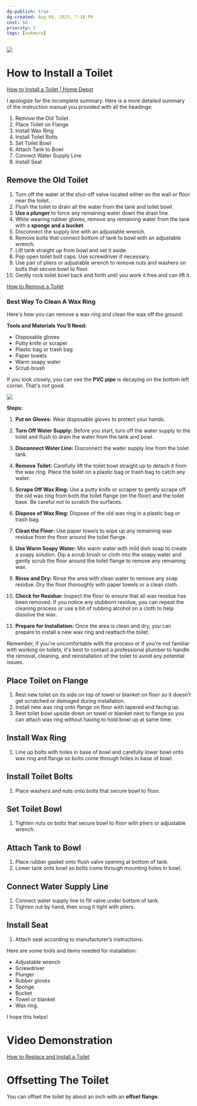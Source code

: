 ```yaml
---
dg-publish: true
dg-created: Aug 08, 2023, 7:18 PM
cost: $0
priority: 5
tags: [oakmore]
---
```


![](https://www.thespruce.com/thmb/nOr8F37zXk6X5sv3JL36ReNvzO4=/4000x0/filters:no_upscale():max_bytes(150000):strip_icc()/the-parts-of-a-toilet-4145300-V5-491e55af08a9455fac49e313c03d100a.jpg)

# How to Install a Toilet

[How to Install a Toilet | Home Depot](https://www.homedepot.com/c/ah/how-to-install-a-toilet/9ba683603be9fa5395fab9019b9cd1b7)

I apologize for the incomplete summary. Here is a more detailed summary of the instruction manual you provided with all the headings:

1. Remove the Old Toilet
2. Place Toilet on Flange
3. Install Wax Ring
4. Install Toilet Bolts
5. Set Toilet Bowl
6. Attach Tank to Bowl
7. Connect Water Supply Line
8. Install Seat

## Remove the Old Toilet

1. Turn off the water at the shut-off valve located either on the wall or floor near the toilet.
2. Flush the toilet to drain all the water from the tank and toilet bowl.
3. **Use a plunger** to force any remaining water down the drain line.
4. While wearing rubber gloves, remove any remaining water from the tank with a **sponge and a bucket**.
5. Disconnect the supply line with an adjustable wrench.
6. Remove bolts that connect bottom of tank to bowl with an adjustable wrench.
7. Lift tank straight up from bowl and set it aside.
8. Pop open toilet bolt caps. Use screwdriver if necessary.
9. Use pair of pliers or adjustable wrench to remove nuts and washers on bolts that secure bowl to floor.
10. Gently rock toilet bowl back and forth until you work it free and can lift it.

[How to Remove a Toilet](https://www.youtube.com/watch?v=qenJuae_CBQ)
### Best Way To Clean A Wax Ring

Here's how you can remove a wax ring and clean the wax off the ground:

**Tools and Materials You'll Need:**
- Disposable gloves
- Putty knife or scraper
- Plastic bag or trash bag
- Paper towels
- Warm soapy water
- Scrub brush

If you look closely, you can see the **PVC pipe** is decaying on the bottom left corner. That's not good.

![](https://lh3.googleusercontent.com/pw/AIL4fc9KuI-tTwz_5ZQUIFVcAoaPHpupLTexpFUqYIxZ-sSMJLR3viuoZnTycAPolSZwfQOWz0Mf2PTGanj7wZVT3pYfNd2ZrA_DZX8E6YhNwdAviEIy0rDwZ6Kh9UG7fEQZ72LB4istZ5wwwRA1OLKH4-_Auw=w937-h1249-s-no?authuser=1)

**Steps:**

1. **Put on Gloves:** Wear disposable gloves to protect your hands.
	
2. **Turn Off Water Supply:** Before you start, turn off the water supply to the toilet and flush to drain the water from the tank and bowl.
	
3. **Disconnect Water Line:** Disconnect the water supply line from the toilet tank.
	
4. **Remove Toilet:** Carefully lift the toilet bowl straight up to detach it from the wax ring. Place the toilet on a plastic bag or trash bag to catch any water.
	
5. **Scrape Off Wax Ring:** Use a putty knife or scraper to gently scrape off the old wax ring from both the toilet flange (on the floor) and the toilet base. Be careful not to scratch the surfaces.
	
6. **Dispose of Wax Ring:** Dispose of the old wax ring in a plastic bag or trash bag.
	
7. **Clean the Floor:** Use paper towels to wipe up any remaining wax residue from the floor around the toilet flange.
	
8. **Use Warm Soapy Water:** Mix warm water with mild dish soap to create a soapy solution. Dip a scrub brush or cloth into the soapy water and gently scrub the floor around the toilet flange to remove any remaining wax.
	
9. **Rinse and Dry:** Rinse the area with clean water to remove any soap residue. Dry the floor thoroughly with paper towels or a clean cloth.
	
10. **Check for Residue:** Inspect the floor to ensure that all wax residue has been removed. If you notice any stubborn residue, you can repeat the cleaning process or use a bit of rubbing alcohol on a cloth to help dissolve the wax.
	
11. **Prepare for Installation:** Once the area is clean and dry, you can prepare to install a new wax ring and reattach the toilet.

Remember, if you're uncomfortable with the process or if you're not familiar with working on toilets, it's best to contact a professional plumber to handle the removal, cleaning, and reinstallation of the toilet to avoid any potential issues.

## Place Toilet on Flange

1. Rest new toilet on its side on top of towel or blanket on floor so it doesn’t get scratched or damaged during installation.
2. Install new wax ring onto flange on floor with tapered end facing up.
3. Rest toilet bowl upside down on towel or blanket next to flange so you can attach wax ring without having to hold bowl up at same time.

## Install Wax Ring

1. Line up bolts with holes in base of bowl and carefully lower bowl onto wax ring and flange so bolts come through holes in base of bowl.

## Install Toilet Bolts

1. Place washers and nuts onto bolts that secure bowl to floor.

## Set Toilet Bowl

1. Tighten nuts on bolts that secure bowl to floor with pliers or adjustable wrench.

## Attach Tank to Bowl

1. Place rubber gasket onto flush valve opening at bottom of tank.
2. Lower tank onto bowl so bolts come through mounting holes in bowl.

## Connect Water Supply Line

1. Connect water supply line to fill valve under bottom of tank.
2. Tighten nut by hand, then snug it tight with pliers.

## Install Seat

1. Attach seat according to manufacturer’s instructions.

Here are some tools and items needed for installation:

- Adjustable wrench
- Screwdriver
- Plunger
- Rubber gloves
- Sponge
- Bucket
- Towel or blanket
- Wax ring.

I hope this helps!

# Video Demonstration

[How to Replace and Install a Toilet](https://www.youtube.com/watch?v=YHhAsSoP04c)

# Offsetting The Toilet

You can offset the toilet by about an inch with an **offset flange**.